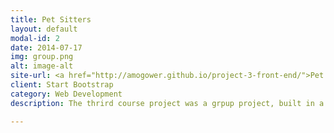 ```yaml
---
title: Pet Sitters
layout: default
modal-id: 2
date: 2014-07-17
img: group.png
alt: image-alt
site-url: <a href="http://amogower.github.io/project-3-front-end/">Pet Sitters</a>
client: Start Bootstrap
category: Web Development
description: The thrird course project was a grpup project, built in a week by myself and three others during the WDI course at GA. Working in a team carried a new challenge, but one I thrived on. We set out to create a dynamic web application with a solid back-end api that we felt demonstrated a real business/revenue mindset. Tech used includes Node, MongoDB, Jquery, Ajax, Semantic UI.

---
```


